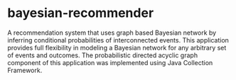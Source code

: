 # bayesian-recommender
A recommendation system that uses graph based Bayesian network by inferring conditional probabilities of interconnected events. This application provides full flexibility in modeling a Bayesian network for any arbitrary set of events and outcomes. The probabilistic directed acyclic graph component of this application was implemented using Java Collection Framework.
